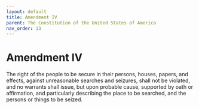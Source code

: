 ```yaml
---
layout: default
title: Amendment IV
parent: The Constitution of the United States of America
nav_order: 13
---
```


# Amendment IV

The right of the people to be secure in their persons, houses, papers, and effects, against unreasonable searches and seizures, shall not be violated, and no warrants shall issue, but upon probable cause, supported by oath or affirmation, and particularly describing the place to be searched, and the persons or things to be seized.